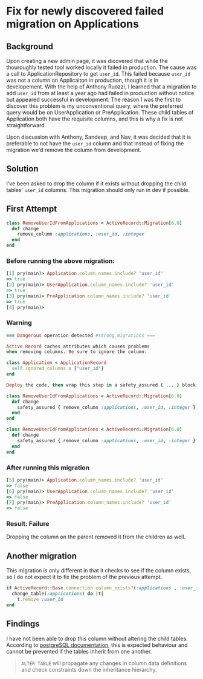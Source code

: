 # Fix for newly discovered failed migration on Applications

## Background

Upon creating a new admin page, it was dicovered that while the thouroughly tested tool worked locally it failed in production. The cause was a call to ApplicationRepository to get `user_id`. This failed because `user_id` was not a column on Applicaiton in production, though it is in developement. With the help of Anthony Ruozzi, I learned that a migration to add `user_id` from at least a year ago had failed in production without notice but appeared successful in development. The reason I was the first to discover this problem is my unconventional query, where the preferred query would be on UserApplication or PreApplication. These child tables of Application both have the requisite columns, and this is why a fix is not straightforward.

Upon discussion with Anthony, Sandeep, and Nav, it was decided that it is preferable to not have the `user_id` column and that instead of fixing the migration we'd remove the column from development.

## Solution

I've been asked to drop the column if it exists without dropping the child tables' `user_id` columns. This migration should only run in dev if possible.

## First Attempt

```ruby
class RemoveUserIdFromApplications < ActiveRecord::Migration[6.0]
  def change
    remove_column :applications, :user_id, :integer
  end
end
```

### Before running the above migration:

```ruby
[1] pry(main)> Application.column_names.include? 'user_id'
=> true
[2] pry(main)> UserApplication.column_names.include? 'user_id'
=> true
[3] pry(main)> PreApplication.column_names.include? 'user_id'
=> true
[4] pry(main)>
```

### Warning

```ruby
=== Dangerous operation detected #strong_migrations ===

Active Record caches attributes which causes problems
when removing columns. Be sure to ignore the column:

class Application < ApplicationRecord
  self.ignored_columns = ["user_id"]
end

Deploy the code, then wrap this step in a safety_assured { ... } block.

class RemoveUserIdFromApplications < ActiveRecord::Migration[6.0]
  def change
    safety_assured { remove_column :applications, :user_id, :integer }
  end
end
```

```ruby
class RemoveUserIdFromApplications < ActiveRecord::Migration[6.0]
  def change
    safety_assured { remove_column :applications, :user_id, :integer }
  end
end

```

### After running this migration

```ruby
[5] pry(main)> Application.column_names.include? 'user_id'
=> false
[6] pry(main)> UserApplication.column_names.include? 'user_id'
=> false
[7] pry(main)> PreApplication.column_names.include? 'user_id'
=> false
```

### Result: Failure

Dropping the column on the parent removed it from the children as well.

## Another migration

This migration is only different in that it checks to see if the column exists, so I do not expect it to fix the problem of the previous attempt.

```ruby
if ActiveRecord::Base.connection.column_exists?(:applications , :user_id)
  change_table(:applications) do |t|
    t.remove :user_id
end
```

## Findings

I have not been able to drop this column without altering the child tables. According to [postgreSQL documentation](https://www.postgresql.org/docs/current/ddl-inherit.html), this is expected behaviour and cannot be prevented if the tables inherit from one another.

> `ALTER TABLE` will propagate any changes in column data definitions and check constraints down the inheritance hierarchy.
